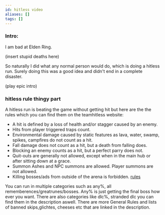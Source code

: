 ```yaml
---
id: hitless video
aliases: []
tags: []
---
```


### Intro:

I am bad at Elden Ring.

(insert stupid deaths here)

So naturally I did what any normal person would do, which is doing a hitless run. Surely doing this was a good idea and didn't end in a complete disaster. 

(play epic intro)

### hitless rule thingy part

A hitless run is beating the game without getting hit but here are the the rules which you can find them on the teamhitless website:

- A hit is defined by a loss of health and/or stagger caused by an enemy.
- Hits from player triggered traps count.
- Environmental damage caused by static features as lava, water, swamp, spikes, campfires do not count as a hit.
- Fall damage does not count as a hit, but a death from falling does.
- Blocking an enemy counts as a hit, but a perfect parry does not.
- Quit-outs are generally not allowed, except when in the main hub or after sitting down at a grace.
- Summon Ashes and NPC summons are allowed. Player summons are not allowed.
- Killing bosses/ads from outside of the arena is forbidden.
[rules](https://www.teamhitless.com/games/fromsoftware-games/elden-ring/)

You can run in multiple categories such as any%, all rememberences/greatrunes/bosses. Any% is just getting the final boss how ever you want.
There are also categories like dlc%, stranded dlc you can find them in the description aswell.
There are more General Rules and lists of banned skips,glichtes, cheeses etc that are linked in the description.
